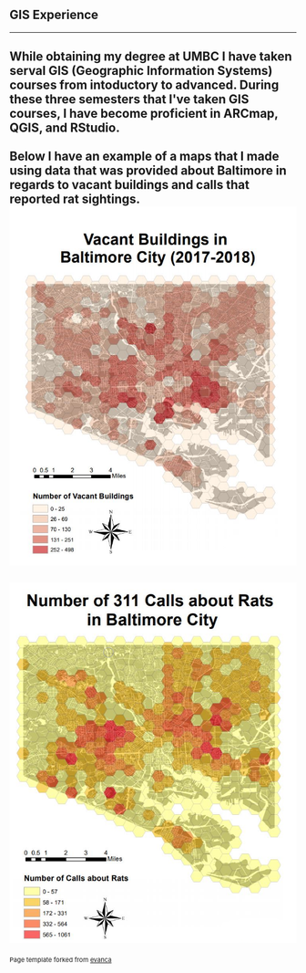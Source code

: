 ## GIS Experience
---
While obtaining my degree at UMBC I have taken serval GIS (Geographic Information Systems) courses from intoductory to advanced. During these three semesters that I've taken GIS courses, I have become proficient in ARCmap, QGIS, and RStudio. 
<br> <br>
Below I have an example of a maps that I made using data that was provided about Baltimore in regards to vacant buildings and calls that reported rat sightings. 
<img src="images/Vacant_Buildings.png?raw=true"/>
<br> <br>
<img src="images/Rat_Calls.png?raw=true"/>
---
<p style="font-size:11px">Page template forked from <a href="https://github.com/evanca/quick-portfolio">evanca</a></p>
<!-- Remove above link if you don't want to attibute -->
